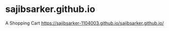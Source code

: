# sajibsarker.github.io
A Shopping Cart
https://sajibsarker-1104003.github.io/sajibsarker.github.io/
